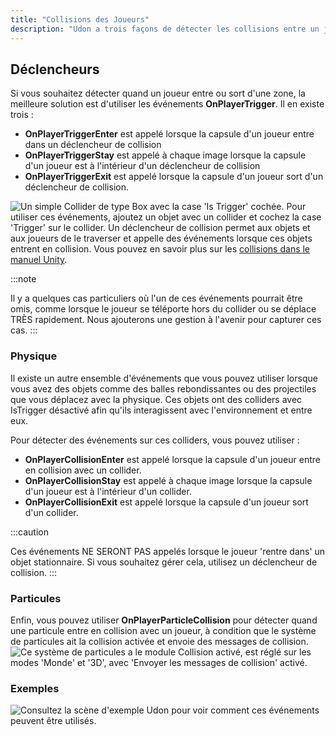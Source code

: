 ```yaml
---
title: "Collisions des Joueurs"
description: "Udon a trois façons de détecter les collisions entre un joueur et un objet : **Déclencheurs**, **Physique** et **Particules**."
---
```

## Déclencheurs

Si vous souhaitez détecter quand un joueur entre ou sort d'une zone, la meilleure solution est d'utiliser les événements **OnPlayerTrigger**. Il en existe trois :

- **OnPlayerTriggerEnter** est appelé lorsque la capsule d'un joueur entre dans un déclencheur de collision
- **OnPlayerTriggerStay** est appelé à chaque image lorsque la capsule d'un joueur est à l'intérieur d'un déclencheur de collision
- **OnPlayerTriggerExit** est appelé lorsque la capsule d'un joueur sort d'un déclencheur de collision.

![Un simple Collider de type Box avec la case 'Is Trigger' cochée.](/img/worlds/player-collisions-6d9aaf6-trigger-collider.png)
Pour utiliser ces événements, ajoutez un objet avec un collider et cochez la case 'Trigger' sur le collider. Un déclencheur de collision permet aux objets et aux joueurs de le traverser et appelle des événements lorsque ces objets entrent en collision. Vous pouvez en savoir plus sur les [collisions dans le manuel Unity](https://docs.unity3d.com/2019.4/Documentation/Manual/CollidersOverview.html).

:::note

Il y a quelques cas particuliers où l'un de ces événements pourrait être omis, comme lorsque le joueur se téléporte hors du collider ou se déplace TRÈS rapidement. Nous ajouterons une gestion à l'avenir pour capturer ces cas.
:::

### Physique
Il existe un autre ensemble d'événements que vous pouvez utiliser lorsque vous avez des objets comme des balles rebondissantes ou des projectiles que vous déplacez avec la physique. Ces objets ont des colliders avec IsTrigger désactivé afin qu'ils interagissent avec l'environnement et entre eux.

Pour détecter des événements sur ces colliders, vous pouvez utiliser :
- **OnPlayerCollisionEnter** est appelé lorsque la capsule d'un joueur entre en collision avec un collider.
- **OnPlayerCollisionStay** est appelé à chaque image lorsque la capsule d'un joueur est à l'intérieur d'un collider.
- **OnPlayerCollisionExit** est appelé lorsque la capsule d'un joueur sort d'un collider.

:::caution

Ces événements NE SERONT PAS appelés lorsque le joueur 'rentre dans' un objet stationnaire. Si vous souhaitez gérer cela, utilisez un déclencheur de collision.
:::

### Particules
Enfin, vous pouvez utiliser **OnPlayerParticleCollision** pour détecter quand une particule entre en collision avec un joueur, à condition que le système de particules ait la collision activée et envoie des messages de collision.
![Ce système de particules a le module Collision activé, est réglé sur les modes 'Monde' et '3D', avec 'Envoyer les messages de collision' activé.](/img/worlds/player-collisions-40d1f44-particle-collisions.png)

### Exemples
![Consultez la scène d'exemple Udon pour voir comment ces événements peuvent être utilisés.](/img/worlds/player-collisions-f98c33a-udonexamplescene-collisions.png)